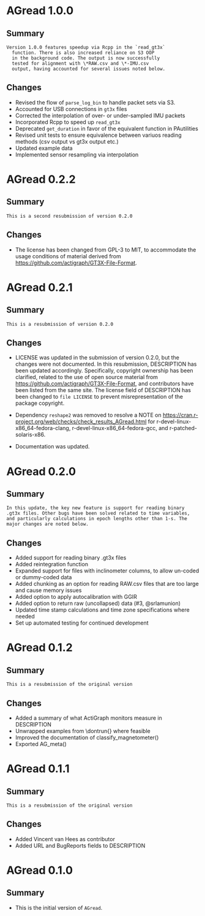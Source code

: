 # AGread 1.0.0
## Summary
    Version 1.0.0 features speedup via Rcpp in the `read_gt3x`
      function. There is also increased reliance on S3 OOP
      in the background code. The output is now successfully
      tested for alignment with \*RAW.csv and \*-IMU.csv
      output, having accounted for several issues noted below.
      
## Changes

  * Revised the flow of `parse_log_bin` to handle packet sets
    via S3.
  * Accounted for USB connections in `gt3x` files
  * Corrected the interpolation of over- or under-sampled
    IMU packets
  * Incorporated Rcpp to speed up `read_gt3x`
  * Deprecated `get_duration` in favor of the equivalent
    function in PAutilities
  * Revised unit tests to ensure equivalence between variuos
    reading methods (csv output vs gt3x output etc.)
  * Updated example data
  * Implemented sensor resampling via interpolation
  
# AGread 0.2.2
## Summary
    This is a second resubmission of version 0.2.0
    
## Changes

* The license has been changed from GPL-3 to MIT, to accommodate the
    usage conditions of material derived from
    <https://github.com/actigraph/GT3X-File-Format>.

# AGread 0.2.1
## Summary
    This is a resubmission of version 0.2.0
    
## Changes

* LICENSE was updated in the submission of version 0.2.0, but the changes were
    not documented. In this resubmission, DESCRIPTION has been updated accordingly.
    Specifically, copyright ownership has been clarified, related to the use of
    open source material from
    <https://github.com/actigraph/GT3X-File-Format>, and contributors have been
    listed from the same site. The license field of
    DESCRIPTION has been changed to `file LICENSE` to prevent misrepresentation
    of the package copyright.
    
* Dependency `reshape2` was removed to resolve a NOTE on
    <https://cran.r-project.org/web/checks/check_results_AGread.html> for
    r-devel-linux-x86_64-fedora-clang, r-devel-linux-x86_64-fedora-gcc, and
    r-patched-solaris-x86.
    
* Documentation was updated.
    
# AGread 0.2.0
## Summary
    In this update, the key new feature is support for reading binary
    .gt3x files. Other bugs have been solved related to time variables,
    and particularly calculations in epoch lengths other than 1-s. The
    major changes are noted below.
    
## Changes
* Added support for reading binary .gt3x files
* Added reintegration function
* Expanded support for files with inclinometer columns, to allow un-coded or
    dummy-coded data
* Added chunking as an option for reading RAW.csv files that are too large
    and cause memory issues
* Added option to apply autocalibration with GGIR
* Added option to return raw (uncollapsed) data (#3, @srlamunion)
* Updated time stamp calculations and time zone specifications where needed
* Set up automated testing for continued development


# AGread 0.1.2
## Summary
    This is a resubmission of the original version
## Changes
* Added a summary of what ActiGraph monitors measure
    in DESCRIPTION
* Unwrapped examples from \dontrun{} where feasible
* Improved the documentation of classify_magnetometer()
* Exported AG_meta()

# AGread 0.1.1
## Summary
    This is a resubmission of the original version
## Changes
* Added Vincent van Hees as contributor
* Added URL and BugReports fields to DESCRIPTION

# AGread 0.1.0
## Summary
* This is the initial version of `AGread`.




